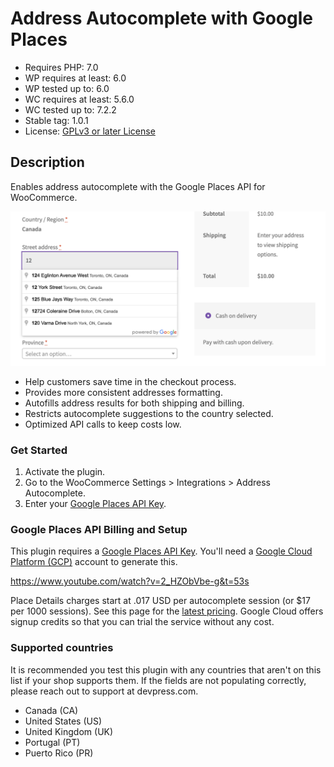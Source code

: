 # Address Autocomplete with Google Places

-   Requires PHP: 7.0
-   WP requires at least: 6.0
-   WP tested up to: 6.0
-   WC requires at least: 5.6.0
-   WC tested up to: 7.2.2
-   Stable tag: 1.0.1
-   License: [GPLv3 or later License](http://www.gnu.org/licenses/gpl-3.0.html)

## Description

Enables address autocomplete with the Google Places API for WooCommerce.

![Screenshot of autocomplete.](.wordpress-org/screenshot-1.png?raw=true "Screenshot")

-   Help customers save time in the checkout process.
-   Provides more consistent addresses formatting.
-   Autofills address results for both shipping and billing.
-   Restricts autocomplete suggestions to the country selected.
-   Optimized API calls to keep costs low.

### Get Started

1. Activate the plugin.
2. Go to the WooCommerce Settings > Integrations > Address Autocomplete.
3. Enter your [Google Places API Key](https://developers.google.com/maps/documentation/places/web-service/get-api-key).

### Google Places API Billing and Setup

This plugin requires a [Google Places API Key](https://developers.google.com/maps/documentation/places/web-service/get-api-key). You'll need a [Google Cloud Platform (GCP)](https://cloud.google.com/) account to generate this.

https://www.youtube.com/watch?v=2_HZObVbe-g&t=53s

Place Details charges start at .017 USD per autocomplete session (or $17 per 1000 sessions). See this page for the [latest pricing](https://developers.google.com/maps/documentation/places/web-service/usage-and-billing#places-details). Google Cloud offers signup credits so that you can trial the service without any cost.

### Supported countries

It is recommended you test this plugin with any countries that aren't on this list if your shop supports them. If the fields are not populating correctly, please reach out to support at devpress.com.

-   Canada (CA)
-   United States (US)
-   United Kingdom (UK)
-   Portugal (PT)
-   Puerto Rico (PR)

